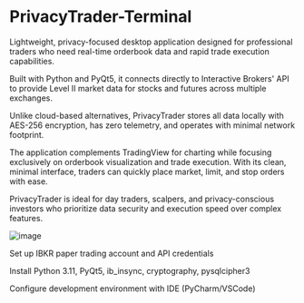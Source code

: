 # PrivacyTrader-Terminal

Lightweight, privacy-focused desktop application designed for professional traders who need real-time orderbook data and rapid trade execution capabilities.

Built with Python and PyQt5, it connects directly to Interactive Brokers' API to provide Level II market data for stocks and futures across multiple exchanges.

Unlike cloud-based alternatives, PrivacyTrader stores all data locally with AES-256 encryption, has zero telemetry, and operates with minimal network footprint.

The application complements TradingView for charting while focusing exclusively on orderbook visualization and trade execution. With its clean, minimal interface, traders can quickly place market, limit, and stop orders with ease.

PrivacyTrader is ideal for day traders, scalpers, and privacy-conscious investors who prioritize data security and execution speed over complex features.

![image](https://github.com/user-attachments/assets/3305970d-7bfe-4766-b0c1-e53550cafc59)

Set up IBKR paper trading account and API credentials

Install Python 3.11, PyQt5, ib_insync, cryptography, pysqlcipher3

Configure development environment with IDE (PyCharm/VSCode)
